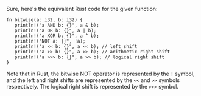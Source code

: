Sure, here's the equivalent Rust code for the given function:
```
fn bitwise(a: i32, b: i32) {
   println!("a AND b: {}", a & b);
   println!("a OR b: {}", a | b);
   println!("a XOR b: {}", a ^ b);
   println!("NOT a: {}", !a);
   println!("a << b: {}", a << b); // left shift
   println!("a >> b: {}", a >> b); // arithmetic right shift
   println!("a >>> b: {}", a >> b); // logical right shift
}
```
Note that in Rust, the bitwise NOT operator is represented by the `!` symbol, and the left and right shifts are represented by the `<<` and `>>` symbols respectively. The logical right shift is represented by the `>>>` symbol.

